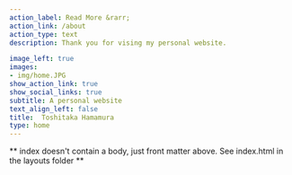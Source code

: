 ```yaml
---
action_label: Read More &rarr;
action_link: /about
action_type: text
description: Thank you for vising my personal website.

image_left: true
images:
- img/home.JPG
show_action_link: true
show_social_links: true
subtitle: A personal website
text_align_left: false
title:  Toshitaka Hamamura
type: home
---
```


** index doesn't contain a body, just front matter above.
See index.html in the layouts folder **

